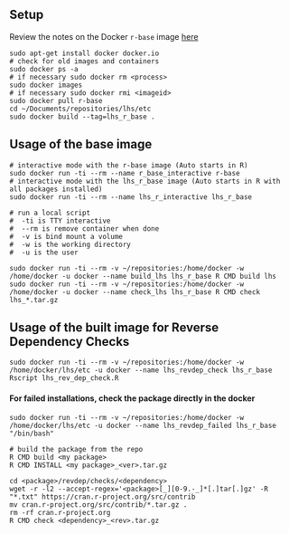 ## Setup

Review the notes on the Docker `r-base` image [here](https://hub.docker.com/_/r-base)

```
sudo apt-get install docker docker.io
# check for old images and containers
sudo docker ps -a
# if necessary sudo docker rm <process>
sudo docker images
# if necessary sudo docker rmi <imageid>
sudo docker pull r-base
cd ~/Documents/repositories/lhs/etc
sudo docker build --tag=lhs_r_base .
```

## Usage of the base image

```
# interactive mode with the r-base image (Auto starts in R)
sudo docker run -ti --rm --name r_base_interactive r-base
# interactive mode with the lhs_r_base image (Auto starts in R with all packages installed)
sudo docker run -ti --rm --name lhs_r_interactive lhs_r_base

# run a local script
#  -ti is TTY interactive
#  --rm is remove container when done
#  -v is bind mount a volume
#  -w is the working directory
#  -u is the user

sudo docker run -ti --rm -v ~/repositories:/home/docker -w /home/docker -u docker --name build_lhs lhs_r_base R CMD build lhs
sudo docker run -ti --rm -v ~/repositories:/home/docker -w /home/docker -u docker --name check_lhs lhs_r_base R CMD check lhs_*.tar.gz
```

## Usage of the built image for Reverse Dependency Checks

```
sudo docker run -ti --rm -v ~/repositories:/home/docker -w /home/docker/lhs/etc -u docker --name lhs_revdep_check lhs_r_base Rscript lhs_rev_dep_check.R
```

#### For failed installations, check the package directly in the docker

```
sudo docker run -ti --rm -v ~/repositories:/home/docker -w /home/docker/lhs/etc -u docker --name lhs_revdep_failed lhs_r_base "/bin/bash"

# build the package from the repo
R CMD build <my package>
R CMD INSTALL <my package>_<ver>.tar.gz

cd <package>/revdep/checks/<dependency>
wget -r -l2 --accept-regex='<package>[_][0-9.-_]*[.]tar[.]gz' -R "*.txt" https://cran.r-project.org/src/contrib
mv cran.r-project.org/src/contrib/*.tar.gz .
rm -rf cran.r-project.org
R CMD check <dependency>_<rev>.tar.gz
```
